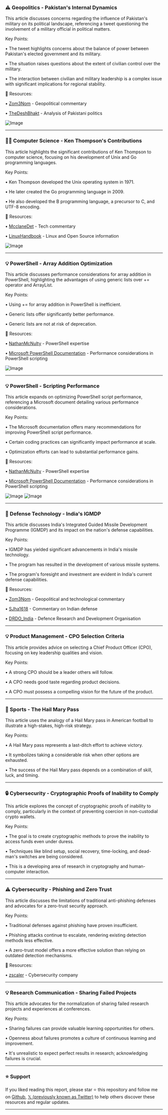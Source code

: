 ### ⚠️ Geopolitics - Pakistan's Internal Dynamics

This article discusses concerns regarding the influence of Pakistan's military on its political landscape, referencing a tweet questioning the involvement of a military official in political matters.

Key Points:

• The tweet highlights concerns about the balance of power between Pakistan's elected government and its military.


• The situation raises questions about the extent of civilian control over the military.


•  The interaction between civilian and military leadership is a complex issue with significant implications for regional stability.



🔗 Resources:

• [Zom3Nom](https://x.com/Zom3Nom) -  Geopolitical commentary


• [TheDeshBhakt](https://x.com/TheDeshBhakt) -  Analysis of Pakistani politics


![Image](https://pbs.twimg.com/media/GqkRKIDWsAAaHig?format=jpg&name=small)


---
### 🧑‍💻 Computer Science - Ken Thompson's Contributions

This article highlights the significant contributions of Ken Thompson to computer science, focusing on his development of Unix and Go programming languages.

Key Points:

• Ken Thompson developed the Unix operating system in 1971.


• He later created the Go programming language in 2009.


• He also developed the B programming language, a precursor to C, and UTF-8 encoding.



🔗 Resources:

• [McclaneDet](https://x.com/McclaneDet) - Tech commentary


• [LinuxHandbook](https://x.com/LinuxHandbook) - Linux and Open Source information


![Image](https://pbs.twimg.com/media/GqhBk9SWAAAKgN7?format=jpg&name=small)


---
### 💡 PowerShell - Array Addition Optimization

This article discusses performance considerations for array addition in PowerShell, highlighting the advantages of using generic lists over += operator and ArrayList.

Key Points:

• Using += for array addition in PowerShell is inefficient.


• Generic lists offer significantly better performance.


•  Generic lists are not at risk of deprecation.



🔗 Resources:

• [NathanMcNulty](https://x.com/NathanMcNulty) - PowerShell expertise


• [Microsoft PowerShell Documentation](https://learn.microsoft.com/en-us/powershell/scripting/dev-cross-plat/performance/script-authoring-considerations?view=powershell-7.5#array-addition) - Performance considerations in PowerShell scripting


![Image](https://pbs.twimg.com/media/Gqj1cMRWIAAYuXe?format=png&name=small)


---
### 💡 PowerShell - Scripting Performance

This article expands on optimizing PowerShell script performance, referencing a Microsoft document detailing various performance considerations.

Key Points:

• The Microsoft documentation offers many recommendations for improving PowerShell script performance.


•  Certain coding practices can significantly impact performance at scale.


• Optimization efforts can lead to substantial performance gains.



🔗 Resources:

• [NathanMcNulty](https://x.com/NathanMcNulty) - PowerShell expertise


• [Microsoft PowerShell Documentation](https://learn.microsoft.com/en-us/powershell/scripting/dev-cross-plat/performance/script-authoring-considerations?view=powershell-7.5) - Performance considerations in PowerShell scripting


![Image](https://pbs.twimg.com/media/Gqj1dkUXIAAAs2K?format=png&name=small)
![Image](https://pbs.twimg.com/media/Gqj1dkJWYAA7Q0I?format=png&name=900x900)


---
### 🚀 Defense Technology - India's IGMDP

This article discusses India's Integrated Guided Missile Development Programme (IGMDP) and its impact on the nation's defense capabilities.

Key Points:

• IGMDP has yielded significant advancements in India's missile technology.


• The program has resulted in the development of various missile systems.


• The program's foresight and investment are evident in India's current defense capabilities.



🔗 Resources:

• [Zom3Nom](https://x.com/Zom3Nom) -  Geopolitical and technological commentary


• [SJha1618](https://x.com/SJha1618) -  Commentary on Indian defense


• [DRDO_India](https://x.com/DRDO_India) - Defence Research and Development Organisation


---
### 💡 Product Management - CPO Selection Criteria

This article provides advice on selecting a Chief Product Officer (CPO), focusing on key leadership qualities and vision.

Key Points:

• A strong CPO should be a leader others will follow.


•  A CPO needs good taste regarding product decisions.


•  A CPO must possess a compelling vision for the future of the product.



---
### 🏈  Sports - The Hail Mary Pass

This article uses the analogy of a Hail Mary pass in American football to illustrate a high-stakes, high-risk strategy.

Key Points:

• A Hail Mary pass represents a last-ditch effort to achieve victory.


• It symbolizes taking a considerable risk when other options are exhausted.


• The success of the Hail Mary pass depends on a combination of skill, luck, and timing.


---
### 🔒 Cybersecurity - Cryptographic Proofs of Inability to Comply

This article explores the concept of cryptographic proofs of inability to comply, particularly in the context of preventing coercion in non-custodial crypto wallets.


Key Points:

•  The goal is to create cryptographic methods to prove the inability to access funds even under duress.


• Techniques like blind setup, social recovery, time-locking, and dead-man's switches are being considered.


•  This is a developing area of research in cryptography and human-computer interaction.


---
### ⚠️ Cybersecurity - Phishing and Zero Trust

This article discusses the limitations of traditional anti-phishing defenses and advocates for a zero-trust security approach.

Key Points:

•  Traditional defenses against phishing have proven insufficient.


•  Phishing attacks continue to escalate, rendering existing detection methods less effective.


•  A zero-trust model offers a more effective solution than relying on outdated detection mechanisms.


🔗 Resources:

• [zscaler](https://x.com/zscaler) - Cybersecurity company


---
### 💡 Research Communication - Sharing Failed Projects

This article advocates for the normalization of sharing failed research projects and experiences at conferences.

Key Points:

• Sharing failures can provide valuable learning opportunities for others.


•  Openness about failures promotes a culture of continuous learning and improvement.


•  It's unrealistic to expect perfect results in research; acknowledging failures is crucial.


---

### ⭐️ Support

If you liked reading this report, please star ⭐️ this repository and follow me on [Github](https://github.com/Drix10), [𝕏 (previously known as Twitter)](https://x.com/DRIX_10_) to help others discover these resources and regular updates.

---
